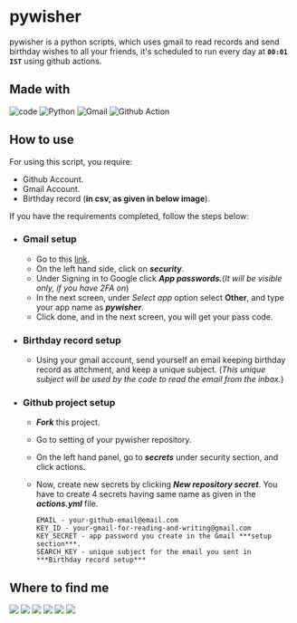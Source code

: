 # pywisher

pywisher is a python scripts, which uses gmail to read records and send birthday wishes to all your friends, it's scheduled to run every day at **```00:01 IST```** using github actions.


## Made with
![code](https://img.shields.io/badge/Visual_Studio_Code-0078D4?style=for-the-badge&logo=visual%20studio%20code&logoColor=white)
![Python](https://img.shields.io/badge/python-3670A0?style=for-the-badge&logo=python&logoColor=ffdd54)
![Gmail](https://img.shields.io/badge/Gmail-D14836?style=for-the-badge&logo=gmail&logoColor=white)
![Github Action](https://img.shields.io/badge/GitHub_Actions-2088FF?style=for-the-badge&logo=github-actions&logoColor=white)

## How to use

For using this script, you require:
   - Github Account.
   - Gmail Account.
   - Birthday record (**in csv, as given in below image**).

If you have the requirements completed, follow the steps below:
  - ### Gmail setup
      - Go to this [link](https://myaccount.google.com/).
      - On the left hand side, click on ***security***.
      - Under Signing in to Google click ***App passwords.***(*It will be visible only, if you have 2FA on*)
      - In the next screen, under *Select app* option select **Other**, and type your app name as ***pywisher***.
      - Click done, and in the next screen, you will get your pass code.
  - ### Birthday record setup
      - Using your gmail account, send yourself an email keeping birthday record as attchment, and keep a unique subject. (*This unique subject will be used by the code to read the email from the inbox.*)
  - ### Github project setup
      - ***Fork*** this project.
      - Go to setting of your pywisher repository.
      - On the left hand panel, go to ***secrets*** under security section, and click actions.
      - Now, create new secrets by clicking ***New repository secret***. You have to create 4 secrets having same name as given in the ***actions.yml*** file.
  
           ```
           EMAIL - your-github-email@email.com
           KEY_ID - your-gmail-for-reading-and-writing@gmail.com
           KEY_SECRET - app password you create in the Gmail ***setup section***.
           SEARCH_KEY - unique subject for the email you sent in ***Birthday record setup***
           ```

## Where to find me
 
<p align="left">
 <a href="https://twitter.com/aps08__"><img src="https://img.shields.io/badge/Twitter-1DA1F2?style=for-the-badge&logo=twitter&logoColor=white"></a>
 <a href="https://medium.com/@aps08"><img src="https://img.shields.io/badge/Medium-12100E?style=for-the-badge&logo=medium&logoColor=white"></a>
 <a href="https://www.linkedin.com/in/aps08"><img src="https://img.shields.io/badge/LinkedIn-0077B5?style=for-the-badge&logo=linkedin&logoColor=white"></a>
 <a href="https://github.com/aps08"><img src="https://img.shields.io/badge/GitHub-100000?style=for-the-badge&logo=github&logoColor=white"></a>
 <a href="https://www.youtube.com/channel/UC8biJQnoqm1s2FZ8LK90baA"><img src="https://img.shields.io/badge/YouTube-FF0000?style=for-the-badge&logo=youtube&logoColor=white"></a>
 <a href="mailto:anoopprsingh@gmail.com"><img src="https://img.shields.io/badge/Gmail-D14836?style=for-the-badge&logo=gmail&logoColor=white"></a>
</p>


